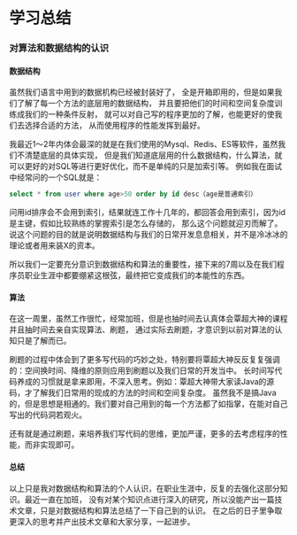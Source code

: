 # 学习总结
### 对算法和数据结构的认识
#### 数据结构
虽然我们语言中用到的数据机构已经被封装好了，
全是开箱即用的，但是如果我们了解了每一个方法的底层用的数据结构，
并且要把他们的时间和空间复杂度训练成我们的一种条件反射，
就可以对自己写的程序更加的了解，也能更好的使我们去选择合适的方法，
从而使用程序的性能发挥到最好。

我最近1～2年内体会最深的就是在我们使用的Mysql、Redis、ES等软件，虽然我们不清楚底层的具体实现，
但是我们知道底层用的什么数据结构，什么算法，就可以更好的对SQL等进行更好优化，而不是单纯的只是加索引等。
例如我在面试中经常问的一个SQL就是：

```sql
select * from user where age>50 order by id desc（age是普通索引）
```

问用id排序会不会用到索引，结果就连工作十几年的，都回答会用到索引，因为id是主键，假如比较熟练的掌握索引是怎么存储的，
那么这个问题就迎刃而解了。说这个问题的目的就是说明数据结构与我们的日常开发息息相关，并不是冷冰冰的理论或者用来装X的资本。

所以我们一定要充分意识到数据结构和算法的重要性，接下来的7周以及在我们程序员职业生涯中都要绷紧这根弦，最终把它变成我们的本能性的东西。

#### 算法
在这一周里，虽然工作很忙，经常加班，但是也抽时间去认真体会覃超大神的课程并且抽时间去亲自实现算法、刷题，
通过实际去刷题，才意识到以前对算法的认知只是了解而已。

刷题的过程中体会到了更多写代码的巧妙之处，特别要将覃超大神反反复复强调的：空间换时间、降维的原则应用到刷题以及我们日常的开发当中。
长时间写代码养成的习惯就是拿来即用，不深入思考。例如：覃超大神带大家读Java的源码，才了解我们日常用的现成的方法的时间和空间复杂度。
虽然我不是搞Java的，但是思想是相通的。我们要对自己用到的每一个方法都了如指掌，在能对自己写出的代码洞若观火。

还有就是通过刷题，来培养我们写代码的思维，更加严谨，更多的去考虑程序的性能，而非实现即可。

#### 总结
以上只是我对数据结构和算法的个人认识，在职业生涯中，反复的去强化这部分知识。最近一直在加班，
没有对某个知识点进行深入的研究，所以没能产出一篇技术文章，只是对数据结构和算法总结了一下自己到的认识。
在之后的日子里争取更深入的思考并产出技术文章和大家分享，一起进步。
